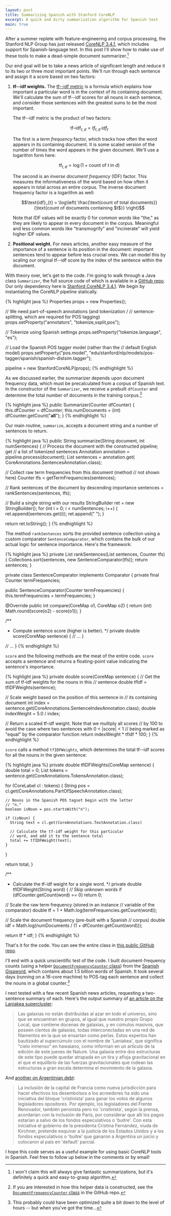 ```yaml
---
layout: post
title: Summarizing Spanish with Stanford CoreNLP
excerpt: A quick and dirty summarization algorithm for Spanish text
main: true
---
```


After a summer replete with feature-engineering and corpus processing, the
Stanford NLP Group has just released [CoreNLP 3.4.1][1], which includes support
for Spanish-language text. In this post I'll show how to make use of these tools
to make a dead-simple document summarizer.[^1]

Our end goal will be to take a news article of significant length and reduce it
to its two or three most important points. We'll run through each sentence and
assign it a score based on two factors:

1. **tf--idf weights.** The [tf--idf metric][2] is a formula which explains how
   important a particular word is in the context of its containing document.
   We'll calculate the sum of tf--idf scores for all nouns in each sentence, and
   consider those sentences with the greatest sums to be the most important.

   The tf--idf metric is the product of two factors:

   $$\text{tf–idf}_{t, d} = tf_{t, d} \; idf_t$$

   The first is a *term frequency* factor, which tracks how often the word
   appears in its containing document. It is some scaled version of the number
   of times the word appears in the given document. We'll use a logarithm form
   here:

   $$\text{tf}_{t, d} = \log(1 + \text{count of $t$ in $d$})$$

   The second is an *inverse document frequency* (IDF) factor. This measures the
   informativeness of the word based on how often it appears in total across an
   entire corpus. The inverse document frequency factor is a logarithm as well:

   $$\text{idf}_{t} = \log\left( \frac{\text{count of total documents}}{\text{count of documents containing $t$}} \right)$$

   Note that IDF values will be exactly 0 for common words like "the," as they
   are likely to appear in every document in the corpus. Meaningful and less
   common words like "transmogrify" and "incinerate" will yield higher IDF
   values.

2. **Positional weight.** For news articles, another easy measure of the
   importance of a sentence is its position in the document: important sentences
   tend to appear before less crucial ones. We can model this by scaling our
   original tf--idf score by the index of the sentence within the document.

With theory over, let's get to the code. I'm going to walk through a Java class
`Summarizer`, the full source code of which is available in a [GitHub repo][3].
Our only dependency here is [Stanford CoreNLP 3.4.1][1]. We begin by
instantiating the CoreNLP pipeline statically.

{% highlight java %}
Properties props = new Properties();

// We need part-of-speech annotations (and tokenization /
// sentence-splitting, which are required for POS tagging)
props.setProperty("annotators", "tokenize,ssplit,pos");

// Tokenize using Spanish settings
props.setProperty("tokenize.language", "es");

// Load the Spanish POS tagger model (rather than the
// default English model)
props.setProperty("pos.model",
    "edu/stanford/nlp/models/pos-tagger/spanish/spanish-distsim.tagger");

pipeline = new StanfordCoreNLP(props);
{% endhighlight %}

As we discussed earlier, the summarizer depends upon document frequency data,
which must be precalculated from a corpus of Spanish text. In the constructor of
the `Summarizer`, we receive a prebuilt `dfCounter` and determine the total
number of documents in the training corpus.[^2]

{% highlight java %}
public Summarizer(Counter<String> dfCounter) {
  this.dfCounter = dfCounter;
  this.numDocuments = (int) dfCounter.getCount("__all__");
}
{% endhighlight %}

Our main routine, `summarize`, accepts a document string and a number of
sentences to return.

{% highlight java %}
public String summarize(String document, int numSentences) {
  // Process the document with the constructed pipeline; get
  // a list of tokenized sentences
  Annotation annotation = pipeline.process(document);
  List<CoreMap> sentences = annotation.get(
    CoreAnnotations.SentencesAnnotation.class);

  // Collect raw term frequencies from this document (method
  // not shown here)
  Counter<String> tfs = getTermFrequencies(sentences);

  // Rank sentences of the document by descending importance
  sentences = rankSentences(sentences, tfs);

  // Build a single string with our results
  StringBuilder ret = new StringBuilder();
  for (int i = 0; i < numSentences; i++) {
    ret.append(sentences.get(i));
    ret.append(" ");
  }

  return ret.toString();
}
{% endhighlight %}

The method `rankSentences` sorts the provided sentence collection using a custom
comparator `SentenceComparator`, which contains the bulk of our actual logic for
sentence importance. Here's the framework:

{% highlight java %}
private List<CoreMap> rankSentences(List<CoreMap> sentences,
                                    Counter<String> tfs) {
  Collections.sort(sentences, new SentenceComparator(tfs));
  return sentences;
}

private class SentenceComparator implements Comparator<CoreMap> {
  private final Counter<String> termFrequencies;

  public SentenceComparator(Counter<String> termFrequencies) {
    this.termFrequencies = termFrequencies;
  }

  @Override
  public int compare(CoreMap o1, CoreMap o2) {
    return (int) Math.round(score(o2) - score(o1));
  }

  /**
   * Compute sentence score (higher is better).
   */
  private double score(CoreMap sentence) {
    // ...
  }

  // ...
}
{% endhighlight %}

`score` and the following methods are the meat of the entire code. `score`
accepts a sentence and returns a floating-point value indicating the sentence's
importance.

{% highlight java %}
private double score(CoreMap sentence) {
  // Get the sum of tf-idf weights for the nouns in this
  // sentence
  double tfIdf = tfIDFWeights(sentence);

  // Scale weight based on the position of this sentence in
  // its containing document
  int index = sentence.get(CoreAnnotations.SentenceIndexAnnotation.class);
  double indexWeight = 5.0 / index;

  // Return a scaled tf-idf weight. Note that we multiply all scores
  // by 100 to avoid the case where two sentences with 0 < |score| < 1
  // being marked as "equal" by the comparator function
  return indexWeight * tfIdf * 100;
}
{% endhighlight %}

`score` calls a method `tfIDFWeights`, which determines the total tf--idf scores
for all the nouns in the given sentence:

{% highlight java %}
private double tfIDFWeights(CoreMap sentence) {
  double total = 0;
  List<CoreLabel> tokens = sentence.get(CoreAnnotations.TokensAnnotation.class);

  for (CoreLabel cl : tokens) {
    String pos = cl.get(CoreAnnotations.PartOfSpeechAnnotation.class);

    // Nouns in the Spanish POS tagset begin with the letter
    // "n."
    boolean isNoun = pos.startsWith("n");

    if (isNoun) {
      String text = cl.get(CoreAnnotations.TextAnnotation.class)

      // Calculate the tf-idf weight for this particular
      // word, and add it to the sentence total
      total += tfIDFWeight(text);
    }
  }

  return total;
}

/**
 * Calculate the tf-idf weight for a single word.
 */
private double tfIDFWeight(String word) {
  // Skip unknown words
  if (dfCounter.getCount(word) == 0)
    return 0;

  // Scale the raw term frequency (stored in an instance
  // variable of the comparator)
  double tf = 1 + Math.log(termFrequencies.getCount(word));

  // Scale the document frequency (pre-built with a Spanish
  // corpus)
  double idf = Math.log(numDocuments /
      (1 + dfCounter.getCount(word)));

  return tf * idf;
}
{% endhighlight %}

That's it for the code. You can see the entire class in
[this public GitHub repo][5].

I'll end with a quick unscientific test of the code. I built document-frequency
counts (using a helper [`DocumentFrequencyCounter` class][4]) from the
[Spanish Gigaword][6], which contains about 1.5 billion words of Spanish. It
took several days (running on a 16-core machine) to POS-tag each sentence and
collect the nouns in a global counter.[^3]

I next tested with a few recent Spanish news articles, requesting a two-sentence
summary of each. Here's the output summary of
[an article on the Laniakea supercluster][7]:

> Las galaxias no están distribuidas al azar en todo el universo, sino que se
> encuentran en grupos, al igual que nuestro propio Grupo Local, que contiene
> docenas de galaxias, y en cúmulos masivos, que poseen cientos de galaxias,
> todas interconectadas en una red de filamentos en la que se ensartan como
> perlas. Estos expertos han bautizado al supercúmulo con el nombre de
> 'Laniakea', que significa "cielo inmenso" en hawaiano, como informan en un
> artículo de la edición de este jueves de Nature. Una galaxia entre dos
> estructuras de este tipo puede quedar atrapada en un tira y afloja
> gravitacional en el que el equilibrio de las fuerzas gravitacionales que
> rodean las estructuras a gran escala determina el movimiento de la galaxia.

And [another on Argentinian debt][8]:

> La inclusión de la capital de Francia como nueva jurisdicción para hacer
> efectivos los desembolsos a los acreedores ha sido una iniciativa del bloque
> 'cristinista' para ganar los votos de algunos legisladores opositores. Por
> ejemplo, los legisladores del Frente Renovador, también peronista pero no
> 'cristinista', según la prensa, acordarían con la inclusión de París, por
> considerar que allí los pagos estarían a salvo de los fondos especulativos o
> 'buitre'. Con esta iniciativa el gobierno de la presidenta Cristina Fernández,
> viuda de Kirchner, pretende esquivar a la justicia de los Estados Unidos y a
> los fondos especulativos o 'buitre' que ganaron a Argentina un juicio y
> colocaron al país en 'default' parcial.

I hope this code serves as a useful example for using basic CoreNLP tools in
Spanish. Feel free to follow up below in the comments or by email!

<script type="text/javascript" src="http://cdn.mathjax.org/mathjax/latest/MathJax.js?config=TeX-AMS-MML_HTMLorMML"></script>

[^1]: I won't claim this will always give fantastic summarizations, but it's definitely a quick and easy-to-grasp algorithm.
[^2]: If you are interested in how this helper data is constructed, see the [`DocumentFrequencyCounter` class][4] in the GitHub repo.
[^3]: This probably could have been optimized quite a bit down to the level of hours -- but when you've got the time...

[1]: http://nlp.stanford.edu/software/corenlp.shtml
[2]: http://en.wikipedia.org/wiki/Tf%E2%80%93idf
[3]: https://github.com/hans/corenlp-summarizer
[4]: https://github.com/hans/corenlp-summarizer/blob/master/src/me/foldl/corenlp_summarizer/DocumentFrequencyCounter.java
[5]: https://github.com/hans/corenlp-summarizer/blob/master/src/me/foldl/corenlp_summarizer/Summarizer.java
[6]: https://catalog.ldc.upenn.edu/LDC2011T12
[7]: http://www.rtve.es/noticias/20140903/equipo-cientificos-definen-supercumulo-galaxias-esta-via-lactea/1005222.shtml
[8]: http://www.elmundo.es/economia/2014/09/03/54074ed5268e3ec7168b4595.html
